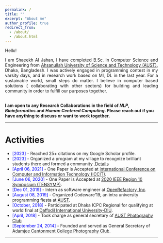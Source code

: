 ```yaml
---
permalink: /
title: ""
excerpt: "About me"
author_profile: true
redirect_from: 
  - /about/
  - /about.html
---
```


Hello!

<div style="text-align: justify"> 

I am Shaeekh Al Jahan, I have completed B.Sc. in Computer Science and Engineering from <a href="http://aust.edu/">Ahsanullah University of Science and Technology (AUST)</a>, Dhaka, Bangladesh. I was actively engaged in programming contest in my varsity days, and in research work based on Ml, DL in the last year.
For a sustainable world, small steps do matter. I believe in computer based solutions ( collaborating with other sectors)  for building and leading community in order to fulfill our purposes together.   <br /><br /></div>
 
<b> I am open to any Research Collaborations in the field of *NLP*, *Bioinformatics* and *Human Centered Computing*. Please reach out if you have anything to discuss or want to work together.  </b> <a href="shaeekhshuvro@gmail.com"><i class="fas fa-envelope"></i></a> <br />  


-----------


# Activities 
* <span style="color:Blue"> [2023] </span> - Reached 25+ citations on my Google Scholar profile.
* <span style="color:Blue"> [2023] </span> - Organized a program at my village to recognize brilliant students there and formed a community .<a href="https://samakal.com/whole-country/article/2307180967">Details </a>
* <span style="color:Blue"> [April 06, 2021] </span> - One Paper is Accepted at [ International Conference on Computer and Information Technology (ICCIT)](https://ieeexplore.ieee.org/document/9392692). 
* <span style="color:Blue"> [June 06, 2020] </span> -  One Paper is Accepted at [ 2020 IEEE Region 10 Symposium (TENSYMP)](https://ieeexplore.ieee.org/document/9230733).
* <span style="color:Blue"> [Dec 01, 2019] </span> - Intern as software engineer at [OpenRefactory, Inc](https://www.openrefactory.com/).
* <span style="color:Blue"> [August 08, 2019] </span> - Organized Codeware'19, an intra university programming fiesta at [AUST](https://www.facebook.com/events/354026008822618/).
* <span style="color:Blue"> [October, 2018] </span> - Participated at Dhaka ICPC Regional for qualifying at world final at [Daffodil International University-DIU](https://icpc.global/regionals/finder/dhaka-2018/standings).
* <span style="color:Blue"> [April, 2018] </span> - Took charge as general secretary of [AUST Photography Club](https://www.facebook.com/austpc)
* <span style="color:Blue"> [September 24, 2014] </span> - Founded and served as General Secretary of [Adamjee Cantonment College Photography Club](https://www.facebook.com/ACCPC2014).  


<script type="text/javascript" src="//rf.revolvermaps.com/0/0/8.js?i=52vxgbx02tg&amp;m=0&amp;c=ff0000&amp;cr1=ffffff&amp;f=arial&amp;l=33" async="async"></script>

-----------



